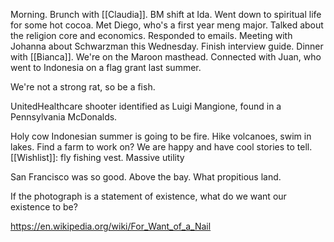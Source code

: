 Morning. Brunch with [[Claudia]]. BM shift at Ida. Went down to spiritual life for some hot cocoa. Met Diego, who's a first year meng major. Talked about the religion core and economics. Responded to emails. Meeting with Johanna about Schwarzman this Wednesday. Finish interview guide. Dinner with [[Bianca]]. We're on the Maroon masthead. Connected with Juan, who went to Indonesia on a flag grant last summer. 

We're not a strong rat, so be a fish.

UnitedHealthcare shooter identified as Luigi Mangione, found in a Pennsylvania McDonalds.

Holy cow Indonesian summer is going to be fire. Hike volcanoes, swim in lakes. Find a farm to work on? We are happy and have cool stories to tell. [[Wishlist]]: fly fishing vest. Massive utility

San Francisco was so good. Above the bay. What propitious land.

If the photograph is a statement of existence, what do we want our existence to be?

https://en.wikipedia.org/wiki/For_Want_of_a_Nail
